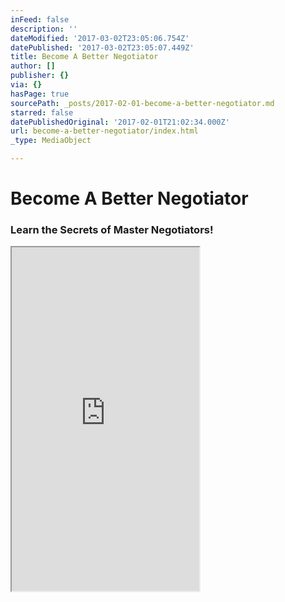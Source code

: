 ```yaml
---
inFeed: false
description: ''
dateModified: '2017-03-02T23:05:06.754Z'
datePublished: '2017-03-02T23:05:07.449Z'
title: Become A Better Negotiator
author: []
publisher: {}
via: {}
hasPage: true
sourcePath: _posts/2017-02-01-become-a-better-negotiator.md
starred: false
datePublishedOriginal: '2017-02-01T21:02:34.000Z'
url: become-a-better-negotiator/index.html
_type: MediaObject

---
```

# Become A Better Negotiator

### Learn the Secrets of Master Negotiators!

<iframe src="https://the-grid.github.io/ed-userhtml/?g=eJy1Vm1PIzcQ_kx-xbB3agDdZgMF8ZKXKqUgTgpILSfdh6qKvOvZxOC1t7Y3kJ7uv3fsTTYEdFAhVfkQZV6fGc88k_52HMOvOBUKrpmQ5zNRlHArpqoq4VKbAuJ42OpLoe5hZjAfREmScRWLgk3RdgpyybxLJ9NFgkWKPNMck0wya0UW73cnx53M2ggMykFk3UKinSG6CNyixEHk8NEl3oCSBO1L-daHIpuE0BMbcH1LWXY_NbpS_OxDfuw_PcgkMnMmMXc9yLVyZ_uH5SNcoZyjExn7NDKCyU-WKRtbNCLvwffWVrIHI85hoSsD-uFpB3Jfeg1Iz9EYwdEC9SiYWuEQ1rWANl7lZsIuXVKps_tOawsAviKVTs0pUHEo9FyoaW0ZbICR1M0QSjJC7pXnt7cQ2u100FxdjH4DndeZr75cjyEXEjuwl7T6SUhHreNiDoIPomed8l0NlbDMCa3843GcoTKLTmX3DztSWBcXTNFbhge0VWozI1JMSm3dL9UgY8eneHLIuoeHPEU8YKcHR0cnLOc_saLsUUZ20OXd_Tw9PYmgQDfTBML7Rks4cYDDkcdN7NgjikCxAl-3CEM0iOZMCs4c0sgwM0U3iCapZOqeQuiVbtiiVsOP2jChsFpKP0v92cHwD_y7QutglGVoLXzRnC22-wlp6kYu8wrFaXAc2tiQgzDIo2HflkytDJh1NEn2Phru0UuQYgiND6x8-gmF3AxMNecCJY_9DJcBlWQpSj90XovxxfXo8zgaXvj18hNqPE54IzmNQwjj4wlVVm65SuijRECtqujXqvF1ilW0FVpYGtdNbIC03lXF5c3o-iIaXgpDzb6hrO8uwbPBiwrq8M8rWGNfpn8f9nHtPGb_C_TxG9DHm9C3ngw20jTaUiuLtgkQuM9XsfW0yJXdOizxmDbxWh7YYxBxYUvJFmdKK6QRX-Z8I5atwvb812j1d1hSf3AMMgkl6pLI0s50JTkts_PMJmt2JD711IiPJWYOplp7miR6tBAD18HYINEp1ubEwP45atpOSVkvvvXHq2GGJUCiJ-HZ8AxYarWsHPbA340ziI-63W752IuA0bWIZ4JoiUjTmcpX8vJV68dMJz9kyclTenQsJXrAx0EU768nYtWhBuXmm25kJYIsxHqaPsNXphoau9EP2ytIDZO-QsPN9KSVc1ptAlmuTOL7ud4g71guwbTDhb5jc1ZL22BNNmgnif25wwr2j1bswYajwumySs34838LdzYhYCsG79zZNkGogw1fTzXcySsVLtrOx1349kBt1Q-d3NduYQAKH2BkDFvs7PZgpfSRnitrjz-7fw3agejavdosSAITtlc2-yQJhNLYeIkH1pgckGC8YXLQmHzfufu9QrPY3e3NmYGPRXZHWGpZR-lzrXIpMrfjR22317Sh5Zflwv9x2DxoNNb_ApRxQqA" height="550" style=""></iframe>